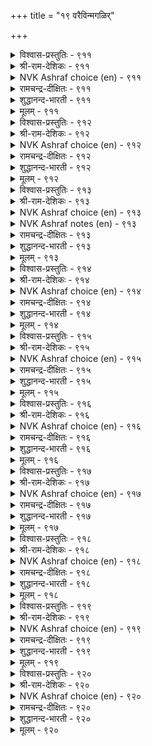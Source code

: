 +++
title = "१९ वरैविन्मगळिर्"

+++


<details><summary>विश्वास-प्रस्तुतिः - ९११</summary>

अन्बिन् विऴैयार् पॊरुळ्विऴैयुम् आय्दॊडियार्  
इन्सॊल् इऴुक्कुत् तरुम्।      ९११
</details>

<details><summary>श्री-राम-देशिकः - ९११</summary>

अधिकारः ९२. पण्याङ्गना  
हार्दप्रेम विना वित्तहेतोः प्रीतिं करोति या ।  
दास्यास्तस्या रम्यवाक्यं दद्याद् व्यसनमन्ततः ॥ ९११॥
</details>

<details><summary>NVK Ashraf choice (en) - ९११</summary>

०९११
Fraught with disgrace are the sweet words
Of jeweled women who desire wealth, not love. *
(P.S. Sundaram)
</details>

<details><summary>रामचन्द्र-दीक्षितः - ९११</summary>

911 aṉpiṉ viḻaiyār poruḷviḻaiyum āytoṭiyār  
iṉcol iḻukkut tarum.

911\. Honeyed words of public women who serve not for love but for money become gall and wormwood in the end.  
</details>

<details><summary>शुद्धानन्द-भारती - ९११</summary>

1\. அன்பின் விழையார் பொருள்விழையும் ஆய்தொடியார்  
இன்சொல் இழுக்குத் தரும்.  
For gold, not love their tongue cajoles  
Men are ruined by bangled belles.        911  
</details>

<details><summary>मूलम् - ९११</summary>

अन्बिन् विऴैयार् पॊरुळ्विऴैयुम् आय्दॊडियार्  
इन्सॊल् इऴुक्कुत् तरुम्।      ९११
</details>

<details><summary>विश्वास-प्रस्तुतिः - ९१२</summary>

पयन्दूक्किप् पण्बुरैक्कुम् पण्बिन् मगळिर्  
नयन्दूक्कि नळ्ळा विडल्।      ९१२
</details>

<details><summary>श्री-राम-देशिकः - ९१२</summary>

धनलाभानुसरेण ब्रूवतीनां प्रियं वचः ।  
स्नेहं निर्गुणदसीनां विमृश्य विसृजेन्नरः ॥ ९१२॥
</details>

<details><summary>NVK Ashraf choice (en) - ९१२</summary>

०९१२
See through and avoid the immoral women
Who talk of morals with a purpose.
(P.S. Sundaram)
</details>

<details><summary>रामचन्द्र-दीक्षितः - ९१२</summary>

912 payaṉtūkkip paṇpuraikkum paṇpuil makaḷir  
nayaṉtūkki naḷḷā viṭal.

912\. Beware of public women sweet of tongue but greedy of gain.  
</details>

<details><summary>शुद्धानन्द-भारती - ९१२</summary>

2\. பயன்தூக்கிப் பண்புரைக்கும் பண்பின் மகளிர்  
நயன்தூக்கி நள்ளா விடல்.         
Avoid ill-natured whores who feign  
Love only for their selfish gain.        912  
</details>

<details><summary>मूलम् - ९१२</summary>

पयन्दूक्किप् पण्बुरैक्कुम् पण्बिन् मगळिर्  
नयन्दूक्कि नळ्ळा विडल्।      ९१२
</details>

<details><summary>विश्वास-प्रस्तुतिः - ९१३</summary>

पॊरुट्पॆण्डिर् पॊय्म्मै मुयक्कम् इरुट्टऱैयिल्  
एदिल् पिणन्दऴीइ अट्रु।      ९१३
</details>

<details><summary>श्री-राम-देशिकः - ९१३</summary>

पण्यस्त्रीणामर्थहेतोः कृत्रिमालिङ्गनं तु यत् ।  
तमोवृतस्थले नूत्नप्रेतालिङ्गनवद्भवेत् ॥ ९१३॥
</details>

<details><summary>NVK Ashraf choice (en) - ९१३</summary>

०९१३
A harlot’s false embrace for money is like one hired
To clasp an alien corpse in a dark room. *
(P.S. Sundaram), (G. Vanmikanathan)
</details>

<details><summary>NVK Ashraf notes (en) - ९१३</summary>

९१३. There existed, according to French writer Abbe J.A. Dubois of the १८th century A.D. [Hindu Manners, Customs and Ceremonies, page १७ and Edgar Thurston, Castes and Tribes of Southern India, Volume V, page १०७], a practice amongst the Nambudris of Kerala to hire someone to embrace the dead corpse of girls who die as virgins [Padmanabhan, २००३]. Valluvar could be referring to this custom. Though two of the five traditional commentators of Tirukkural, namely Manakkudavar and Pariperumal, interpret this way [… पिणत्तै कूलिक्कु तऴुवियदु पोलुम्…॥], they do not refer to this as a practice amongst Nambudris.
</details>

<details><summary>रामचन्द्र-दीक्षितः - ९१३</summary>

913 poruṭpeṇṭir poymmai muyakkam iruṭṭaṟaiyil  
ētil piṇantaḻīi aṟṟu.

913\. Embracing false women bent on gain is like embracing a strange corpse in a dark room.  
</details>

<details><summary>शुद्धानन्द-भारती - ९१३</summary>

3\. பொருட்பெண்டிர் பொய்ம்மை முயக்கம் இருட்டறையில்  
ஏதில் பிணந்தழீஇ யற்று.  
The false embrace of whores is like  
That of a damned corpse in the dark.        913  
</details>

<details><summary>मूलम् - ९१३</summary>

पॊरुट्पॆण्डिर् पॊय्म्मै मुयक्कम् इरुट्टऱैयिल्  
एदिल् पिणन्दऴीइ अट्रु।      ९१३
</details>

<details><summary>विश्वास-प्रस्तुतिः - ९१४</summary>

पॊरुट्पॊरुळार् पुन्नलन् दोयार् अरुट्पॊरुळ्  
आयुम् अऱिवि नवर्।      ९१४
</details>

<details><summary>श्री-राम-देशिकः - ९१४</summary>

अर्थमात्रैकलक्ष्यणां दासीनां कपटं सुखम् ।  
नाद्रियन्ते धर्ममार्गविमर्शनपरा बुधाः ॥ ९१४॥
</details>

<details><summary>NVK Ashraf choice (en) - ९१४</summary>

०९१४
The wise who treasure grace desire not the false charms
Of those who treasure wealth. *
(W.H. Drew and J. Lazarus), (Satguru Subramuniyaswami)
</details>

<details><summary>रामचन्द्र-दीक्षितः - ९१४</summary>

914 poruṭporuḷār puṉṉalam tōyā aruṭporuḷ  
āyum aṟivi ṉavar.

914\. Men seeking the light of grace turn away in scorn from the fleshy delights of prostitutes.  
</details>

<details><summary>शुद्धानन्द-भारती - ९१४</summary>

4\. பொருட்பொருளார் புன்னலம் தோயார் அருட்பொருள்  
ஆயும் அறிவி னவர்.  
The wise who seek the wealth of grace  
Look not for harlots' low embrace.        914  
</details>

<details><summary>मूलम् - ९१४</summary>

पॊरुट्पॊरुळार् पुन्नलन् दोयार् अरुट्पॊरुळ्  
आयुम् अऱिवि नवर्।      ९१४
</details>

<details><summary>विश्वास-प्रस्तुतिः - ९१५</summary>

पॊदुनलत्तार् पुन्नलम् तोयार् मदिनलत्तिन्  
माण्ड अऱिवि नवर्।      ९१५
</details>

<details><summary>श्री-राम-देशिकः - ९१५</summary>

स्वभावज्ञानसहिताः शास्त्रज्ञानेन चान्विताः ।  
सर्वस्वाम्याङ्गनाभोगं कृत्रिमं न हि वृण्वते ॥ ९१५॥
</details>

<details><summary>NVK Ashraf choice (en) - ९१५</summary>

०९१५
Sensible men of lofty wisdom will find no joy
In the cheap delight of public women. *
(P.S. Sundaram), (G.U. Pope)
</details>

<details><summary>रामचन्द्र-दीक्षितः - ९१५</summary>

915 potunalattār puṉṉalam tōyār matinalattiṉ  
māṇṭa aṟivi ṉavar.

915\. Men of great wisdom care not for the barren pleasures of women who sell themselves for hire.  
</details>

<details><summary>शुद्धानन्द-भारती - ९१५</summary>

5\. பொதுநலத்தார் புன்னலம் தோயார் மதிநலத்தின்  
மாண்ட அறிவி னவர்.  
The lofty wise will never covet  
The open charms of a vile harlot.        915  
</details>

<details><summary>मूलम् - ९१५</summary>

पॊदुनलत्तार् पुन्नलम् तोयार् मदिनलत्तिन्  
माण्ड अऱिवि नवर्।      ९१५
</details>

<details><summary>विश्वास-प्रस्तुतिः - ९१६</summary>

तन्नलम् पारिप्पार् तोयार् तगैसॆरुक्किप्  
पुन्नलम् पारिप्पार् तोळ्।       ९१६
</details>

<details><summary>श्री-राम-देशिकः - ९१६</summary>

पण्यस्त्रीणां छलं प्रेम यच्छन्तीनां जनान् प्रति ।  
भुजौ रूपमदान्धानां न स्पृशेयुर्गुणैषिणः ॥ ९१६॥
</details>

<details><summary>NVK Ashraf choice (en) - ९१६</summary>

०९१६
Those who would spread their own good will not touch
Others who spread their charms for money. *
(P.S. Sundaram)
</details>

<details><summary>रामचन्द्र-दीक्षितः - ९१६</summary>

916 tannalam pārippār tōyār takaicerukkip  
puṉṉalam pārippār tōḷ.

916\. Men aspiring to fame do not long for the delights of women who sell themselves.  
</details>

<details><summary>शुद्धानन्द-भारती - ९१६</summary>

6\. தந்நலம் பாரிப்பார் தோயார் தகைசெருக்கிப்  
புன்னலம் பாரிப்பார் தோள்.  
Those who guard their worthy fame  
Shun the wanton's vaunting charm.        916  
</details>

<details><summary>मूलम् - ९१६</summary>

तन्नलम् पारिप्पार् तोयार् तगैसॆरुक्किप्  
पुन्नलम् पारिप्पार् तोळ्।       ९१६
</details>

<details><summary>विश्वास-प्रस्तुतिः - ९१७</summary>

निऱैनॆञ्जम् इल्लवर् तोय्वार् पिऱनॆञ्जिऱ्
पेणिप् पुणर्बवर् तोळ्।      ९१७
</details>

<details><summary>श्री-राम-देशिकः - ९१७</summary>

कृत्वाऽन्यं हृदि कायेन यच्छन्तीनां स्वसङ्गमम् ।  
वारस्त्रीणां भुजौ चित्तदार्ढ्यहीनाः स्पृशन्त्यहो ॥ ९१७॥
</details>

<details><summary>NVK Ashraf choice (en) - ९१७</summary>

०९१७
The empty-hearted alone will embrace
The hearts that go not with their bodies.
(P.S. Sundaram)
</details>

<details><summary>रामचन्द्र-दीक्षितः - ९१७</summary>

917 niṟaineñcam illavar tōyvar piṟaneñcil  
pēṇip puṇarpavar tōḷ.

917\. Only men of unruly desires go in search of the shoulders of women who sell themselves.  
</details>

<details><summary>शुद्धानन्द-भारती - ९१७</summary>

7\. நிறைநெஞ்சம் இல்லவர் தோய்வர் பிறநெஞ்சிற்  
பேணிப் புணர்பவர் தோள்.  
Hollow hearts alone desire  
The arms of whores with hearts elsewere.        917  
</details>

<details><summary>मूलम् - ९१७</summary>

निऱैनॆञ्जम् इल्लवर् तोय्वार् पिऱनॆञ्जिऱ्
पेणिप् पुणर्बवर् तोळ्।      ९१७
</details>

<details><summary>विश्वास-प्रस्तुतिः - ९१८</summary>

आयुम् अऱिविनर् अल्लार्क्कु अणङ्गॆन्ब  
माय मगळिर् मुयक्कु।      ९१८
</details>

<details><summary>श्री-राम-देशिकः - ९१८</summary>

कुलटाभिर्वञ्चिकाभिः सहालिङ्गनकर्म तु ।  
नृणा विवेकशून्यानां भूतं प्राणहरं भवेत् ॥ ९१८॥
</details>

<details><summary>NVK Ashraf choice (en) - ९१८</summary>

०९१८
Only those who can’t see through a false woman’s embrace
Consider her to be an angel. *
(N.V.K. Ashraf), (P.S. Sundaram)
</details>

<details><summary>रामचन्द्र-दीक्षितः - ९१८</summary>

918 āyum aṟiviṉar allārkku aṇaṅkeṉpa  
māya makaḷir muyakku.

918\. False women’s embraces which only the ignorant desire are like the possession of evil spirits.  
</details>

<details><summary>शुद्धानन्द-भारती - ९१८</summary>

8\. ஆயும் அறிவினர் அல்லார்க்கு அணங்கென்ப  
மாய மகளிர் முயக்கு.  
Senseless fools are lured away  
By arms of sirens who lead astray.        918  
</details>

<details><summary>मूलम् - ९१८</summary>

आयुम् अऱिविनर् अल्लार्क्कु अणङ्गॆन्ब  
माय मगळिर् मुयक्कु।      ९१८
</details>

<details><summary>विश्वास-प्रस्तुतिः - ९१९</summary>

वरैविला माणिऴैयार् मॆन्दोळ् पुरैयिलाप्  
पूरियर्गळ् आऴुम् अळऱु।      ९१९
</details>

<details><summary>श्री-राम-देशिकः - ९१९</summary>

चारित्र्यमात्रशून्यानां दासीनां मधुरो भुजः ।  
मूढाधमजनप्राप्यनिरयेन समो भवेत् ॥ ९१९॥
</details>

<details><summary>NVK Ashraf choice (en) - ९१९</summary>

०९१९
The soft arms of those who sell their charm
Are a hell that plunge the base. *
(P.S. Sundaram), (W.H. Drew and J. Lazarus)
</details>

<details><summary>रामचन्द्र-दीक्षितः - ९१९</summary>

919 varaivilā māṇiḻaiyār meṉtōḷ puraiyilāp  
pūriyarkaḷ āḻum aḷaṟu.

919\. The soft shoulders of women who deck themselves for attraction are the hell into which undiscerning fools sink.  
</details>

<details><summary>शुद्धानन्द-भारती - ९१९</summary>

9\. வரைவிலா மாணிழையார் மென்றோள் புரையிலாப்  
பூரியர்கள் ஆழும் அளறு.  
The soft jewelled arms of whores are hell  
Into which the degraded fall.        919  
</details>

<details><summary>मूलम् - ९१९</summary>

वरैविला माणिऴैयार् मॆन्दोळ् पुरैयिलाप्  
पूरियर्गळ् आऴुम् अळऱु।      ९१९
</details>

<details><summary>विश्वास-प्रस्तुतिः - ९२०</summary>

इरुमनप् पॆण्डिरुम् कळ्ळुम् कवऱुम्  
तिरुनीक्कप् पट्टार् तॊडर्बु।       ९२०
</details>

<details><summary>श्री-राम-देशिकः - ९२०</summary>

द्विमनस्का वारनारी द्यूतो मद्यं मदप्रदम् ।  
त्रिभिरेतैर्युतं मर्त्य विमुञ्चेत् पद्मसम्भवा ॥ ९२०॥
</details>

<details><summary>NVK Ashraf choice (en) - ९२०</summary>

०९२०
Fortune leaves those whose associates are
Treacherous women, wine and dice. *
(P.S. Sundaram)
</details>

<details><summary>रामचन्द्र-दीक्षितः - ९२०</summary>

920 irumaṉap peṇṭirum kaḷḷum kavaṟum  
tirunīkkap paṭṭār toṭarpu.

920\. Double-tongued women, wine and dice are the allies of those abandoned by the goddess of fortune.  
</details>

<details><summary>शुद्धानन्द-भारती - ९२०</summary>

10\. இருமனப் பெண்டிரும் கள்ளும் கவறும்  
திருநீக்கப் பட்டார் தொடர்பு.  
Double-minded whores, wine and dice  
Are lures of those whom fortune flies.        920  
</details>

<details><summary>मूलम् - ९२०</summary>

इरुमनप् पॆण्डिरुम् कळ्ळुम् कवऱुम्  
तिरुनीक्कप् पट्टार् तॊडर्बु।       ९२०
</details>
